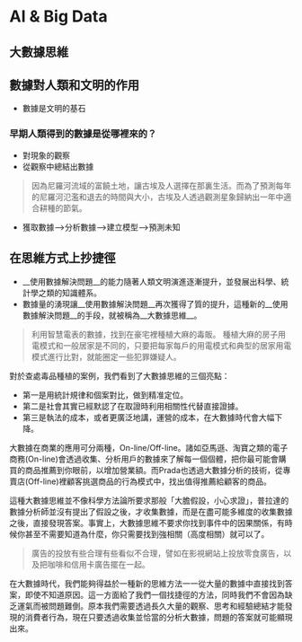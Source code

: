 # AI & Big Data

## 大數據思維

## 數據對人類和文明的作用
- 數據是文明的基石

### 早期人類得到的數據是從哪裡來的？
- 對現象的觀察
- 從觀察中總結出數據

> 因為尼羅河流域的富饒土地，讓古埃及人選擇在那裏生活。而為了預測每年的尼羅河氾濫和退去的時間與大小，古埃及人透過觀測星象歸納出一年中適合耕種的節氣。

- 獲取數據-->分析數據-->建立模型-->預測未知

## 在思維方式上抄捷徑
- __使用數據解決問題__的能力隨著人類文明演進逐漸提升，並發展出科學、統計學之類的知識體系。
- 數據量的湧現讓__使用數據解決問題__再次獲得了質的提升，這種新的__使用數據解決問題__的手段，就被稱為__大數據思維__。

> 利用智慧電表的數據，找到在豪宅裡種植大麻的毒販。
> 種植大麻的房子用電模式和一般居家是不同的，只要把每家每戶的用電模式和典型的居家用電模式進行比對，就能圈定一些犯罪嫌疑人。

對於查處毒品種植的案例，我們看到了大數據思維的三個亮點：
- 第一是用統計規律和個案對比，做到精准定位。
- 第二是社會其實已經默認了在取證時利用相關性代替直接證據。
- 第三是執法的成本，或者更廣泛地講，運營的成本，在大數據時代會大幅下降。

大數據在商業的應用可分兩種，On-line/Off-line。諸如亞馬遜、淘寶之類的電子商務(On-line)會透過收集、分析用戶的數據來了解每一個個體，把你最可能會購買的商品推薦到你眼前，以增加營業額。而Prada也透過大數據分析的技術，從專賣店(Off-line)裡顧客挑選商品的行為模式中，找出值得推薦給顧客的商品。


這種大數據思維並不像科學方法論所要求那般「大膽假設，小心求證」，普拉達的數據分析師並沒有提出了假設之後，才收集數據，而是在盡可能多維度的收集數據之後，直接發現答案。事實上，大數據思維不要求你找到事件中的因果關係，有時候你甚至不需要知道為什麼，你只需要找到強相關（高度相關）就可以了。

> 廣告的投放有些合理有些看似不合理，譬如在影視網站上投放零食廣告，以及把咖啡和信用卡廣告擺在一起。

在大數據時代，我們能夠得益於一種新的思維方法一一從大量的數據中直接找到答案，即使不知道原因。這一方面給了我們一個找捷徑的方法，同時我們不會因為缺乏運氣而被問題難倒。原本我們需要透過長久大量的觀察、思考和經驗總結才能發現的消費者行為，現在只要透過收集並恰當的分析大數據，問題的答案就可能顯現出來。






